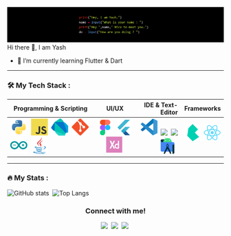 <img src="https://github.com/yashkc2025/yashkc2025/blob/main/2022-06-19_10-08-58.png">
Hi there 👋, I am Yash

<!--
**yashkc2025/yashkc2025** is a ✨ _special_ ✨ repository because its `README.md` (this file) appears on your GitHub profile.

<img src="https://github.com/devicons/devicon/blob/master/icons/css3/css3-original.svg" height="40"/>&nbsp;
  <img src="https://github.com/devicons/devicon/blob/master/icons/javascript/javascript-original.svg" height="40"/>&nbsp;
Here are some ideas to get you started:

- 🔭 I’m currently working on ...
- 🌱 I’m currently learning ...
- 👯 I’m looking to collaborate on ...
- 🤔 I’m looking for help with ...
- 💬 Ask me about ...
- 📫 How to reach me: ...
- 😄 Pronouns: ...
- ⚡ Fun fact: ...
-->
<!-- I am a Freshman at IIT Madras pursuing BS Data Science.
- I am curious towards Data Science and Programming.-->

- 🌱 I’m currently learning Flutter & Dart

---

### :hammer_and_wrench: My Tech Stack :

|Programming & Scripting |UI/UX |IDE & Text-Editor| Frameworks|
|-----|:--------:|----------:|-----------:|
|<img src="https://github.com/devicons/devicon/blob/master/icons/python/python-original.svg" height="40"/>&nbsp;    <img src="https://github.com/devicons/devicon/blob/master/icons/javascript/javascript-original.svg" height="40"/>&nbsp;     <img src="https://github.com/devicons/devicon/blob/master/icons/dart/dart-original.svg" height="40"/>&nbsp;     <img src="https://github.com/devicons/devicon/blob/master/icons/git/git-original.svg" height="40"/>&nbsp;     <img src="https://github.com/devicons/devicon/blob/master/icons/arduino/arduino-original.svg" height="40"/>&nbsp;     <img src="https://github.com/devicons/devicon/blob/master/icons/java/java-original.svg" height="40"/>&nbsp;     |<img src="https://github.com/devicons/devicon/blob/master/icons/figma/figma-original.svg" height="36"/>&nbsp;     <img src="https://github.com/devicons/devicon/blob/master/icons/flutter/flutter-original.svg" height="36"/>&nbsp;     <img src="https://github.com/devicons/devicon/blob/master/icons/xd/xd-plain.svg" height="38"/>&nbsp;      |<img src="https://github.com/devicons/devicon/blob/master/icons/vscode/vscode-original.svg" height="40"/>&nbsp;     <img src="https://upload.wikimedia.org/wikipedia/commons/thumb/9/9c/IntelliJ_IDEA_Icon.svg/768px-IntelliJ_IDEA_Icon.svg.png" height="40"/>&nbsp;     <img src="https://upload.wikimedia.org/wikipedia/commons/thumb/1/1d/PyCharm_Icon.svg/768px-PyCharm_Icon.svg.png" height="40"/>&nbsp;     <img src="https://github.com/devicons/devicon/blob/master/icons/androidstudio/androidstudio-original.svg" height=40/>&nbsp;   | <img src= "https://github.com/devicons/devicon/blob/master/icons/bulma/bulma-plain.svg" height="40"/>&nbsp;<img src="https://github.com/devicons/devicon/blob/master/icons/react/react-original.svg" height="40"/>&nbsp;
<!--
<div>
  <h4>--- Programming & Scripting ---</h4>
  <img src="https://github.com/devicons/devicon/blob/master/icons/python/python-original.svg" height="40"/>&nbsp;
  <img src="https://github.com/devicons/devicon/blob/master/icons/dart/dart-original.svg" height="40"/>&nbsp;
  <img src="https://github.com/devicons/devicon/blob/master/icons/git/git-original.svg" height="40"/>&nbsp;
  <img src="https://github.com/devicons/devicon/blob/master/icons/arduino/arduino-original.svg" height="40"/>&nbsp;
  <img src="https://github.com/devicons/devicon/blob/master/icons/java/java-original.svg" height="40"/>&nbsp;
<img src="https://upload.wikimedia.org/wikipedia/commons/thumb/4/4b/Bash_Logo_Colored.svg/768px-Bash_Logo_Colored.svg.png" height="40"/>&nbsp; 

  <h4>---  UI/UX  ---</h4>
  
  <img src="https://github.com/devicons/devicon/blob/master/icons/figma/figma-original.svg" height="36"/>&nbsp;
  <img src="https://github.com/devicons/devicon/blob/master/icons/flutter/flutter-original.svg" height="36"/>&nbsp;
    <img src="https://github.com/devicons/devicon/blob/master/icons/xd/xd-plain.svg" height="38"/>&nbsp;
  
  <h4>---  IDE & Text-Editor  ---</h4>
  
  <img src="https://github.com/devicons/devicon/blob/master/icons/vscode/vscode-original.svg" height="40"/>&nbsp;
  <img src="https://upload.wikimedia.org/wikipedia/commons/thumb/9/9c/IntelliJ_IDEA_Icon.svg/768px-IntelliJ_IDEA_Icon.svg.png" height="40"/>&nbsp;
  <img src="https://upload.wikimedia.org/wikipedia/commons/thumb/1/1d/PyCharm_Icon.svg/768px-PyCharm_Icon.svg.png" height="40"/>&nbsp;
  <img src="https://github.com/devicons/devicon/blob/master/icons/androidstudio/androidstudio-original.svg" height=40/>&nbsp;
  
  
</div>
-->
---

### :fire: My Stats :
<!--START_SECTION:waka-->
<!--END_SECTION:waka-->
![GitHub stats](https://github-readme-stats.vercel.app/api?username=yashkc2025&show_icons=true&theme=merko)&nbsp;
![Top Langs](https://github-readme-stats.vercel.app/api/top-langs/?username=yashkc2025&layout=compact&theme=merko)

<div align="center">  
  <h3>Connect with me!</h3>
  <a href="https://www.linkedin.com/in/yashkc2025/"><img src="https://upload.wikimedia.org/wikipedia/commons/thumb/f/f8/LinkedIn_icon_circle.svg/2048px-LinkedIn_icon_circle.svg.png" height="40"/></a>&nbsp;
  <a href="https://www.showwcase.com/yashkc2025"><img src="https://user-images.githubusercontent.com/43927153/185462553-d7877a9e-1e60-4bf2-ad74-726fe8cc8199.png" height="42"/><a>&nbsp;
  <a href="mailto:yashkc0000@outlook.com"><img src ="https://cdn1.iconfinder.com/data/icons/application-file-formats/128/microsoft-outlook-512.png" height="40"/></a>&nbsp;
    </div>
